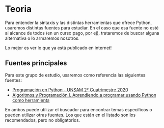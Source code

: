 # Teoria
Para entender la síntaxis y las distintas herramientas que ofrece Python, usaremos distintas fuentes para estudiar. En el caso que esa fuente no esté al alcance de todos (en un curso pago, por ej), trataremos de buscar alguna alternativa o lo armaremos nosotros.

Lo mejor es ver lo que ya está publicado en internet!

## Fuentes principales
Para este grupo de estudio, usaremos como referencia las siguientes fuentes:
- [Programación en Python - UNSAM 2° Cuatrimestre 2020](https://github.com/python-unsam/UNSAM_2020c2_Python/tree/master/Notas)
- [Algoritmos y Programación I. Aprendiendo a programar usando Python como herramienta](http://materias.fi.uba.ar/7501/apunte%20PYTHON.pdf)

En ambos puede utilizar el buscador para encontrar temas específicos o pueden utilizar otras fuentes. Los que están en el listado son los recomendados, pero no obligatorios.